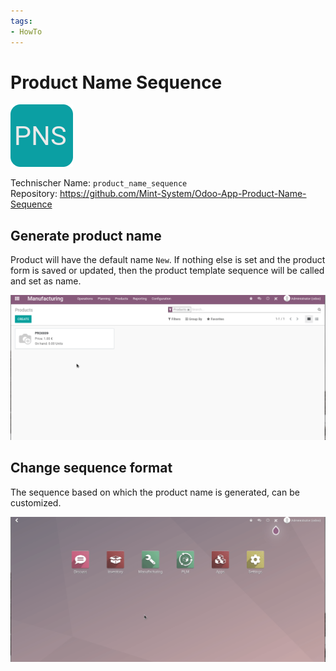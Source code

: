 ```yaml
---
tags:
- HowTo
---
```

# Product Name Sequence
![](assets/icon_product_name_sequence.png)

Technischer Name: `product_name_sequence`\
Repository: <https://github.com/Mint-System/Odoo-App-Product-Name-Sequence>

## Generate product name

Product will have the default name `New`. If nothing else is set and the product form is saved or updated, then the product template sequence will be called and set as name.

![Odoo App Product Name Sequence Generate](assets/Odoo%20App%20Product%20Name%20Sequence%20Generate.gif)

## Change sequence format

The sequence based on which the product name is generated, can be customized.

![Odoo App Product Name Sequence Update](assets/Odoo%20App%20Product%20Name%20Sequence%20Update.gif)